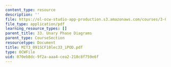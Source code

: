 ```yaml
---
content_type: resource
description: ''
file: https://ol-ocw-studio-app-production.s3.amazonaws.com/courses/3-091sc-introduction-to-solid-state-chemistry-fall-2010/070eb8dc9f2aaaa4cea2218c8f759e6f_MIT3_091SCF10lec33_iPOD.pdf
file_type: application/pdf
learning_resource_types: []
parent_title: 33. Unary Phase Diagrams
parent_type: CourseSection
resourcetype: Document
title: MIT3_091SCF10lec33_iPOD.pdf
type: OCWFile
uid: 070eb8dc-9f2a-aaa4-cea2-218c8f759e6f
---
```

